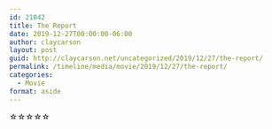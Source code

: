 ```yaml
---
id: 21042
title: The Report
date: 2019-12-27T00:00:00-06:00
author: claycarson
layout: post
guid: http://claycarson.net/uncategorized/2019/12/27/the-report/
permalink: /timeline/media/movie/2019/12/27/the-report/
categories:
  - Movie
format: aside
---
```

<div class="media-details"></div>

<div class="media-creator"></div>

<div class="media-rating">☆☆☆☆☆</div>
